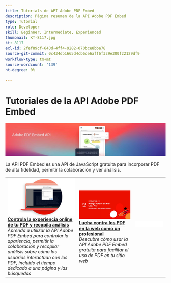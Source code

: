 ```yaml
---
title: Tutorials de API Adobe PDF Embed
description: Página resumen de la API Adobe PDF Embed
type: Tutorial
role: Developer
skill: Beginner, Intermediate, Experienced
thumbnail: KT-8117.jpg
kt: 8117
exl-id: 2fef89cf-640d-4ff4-9282-070bce8bba78
source-git-commit: 0c434db1665d4cb6ce6aff6f329e300f22129df9
workflow-type: tm+mt
source-wordcount: '139'
ht-degree: 0%

---
```


# Tutoriales de la API Adobe PDF Embed

![Banner de API de incrustación de PDF](../assets/pdfembedhero.jpg)

La API PDF Embed es una API de JavaScript gratuita para incorporar PDF de alta fidelidad, permitir la colaboración y ver análisis.

<table style="table-layout:fixed">
<tr>
 <td>
   <a href="controlpdfexperience.md">
      <img alt="Controla la experiencia online de tu PDF y recopila análisis" src="assets/ControlPDF_thumb.png" />
   </a>
    <div>
   <a href="controlpdfexperience.md"><strong>Controla la experiencia online de tu PDF y recopila análisis</strong></a>
    </div>
    <em>Aprenda a utilizar la API Adobe PDF Embed para controlar la apariencia, permitir la colaboración y recopilar análisis sobre cómo los usuarios interactúan con los PDF, incluido el tiempo dedicado a una página y las búsquedas</em>
    <br>
  </td>
  <td>
   <a href="https://experienceleague.adobe.com/docs/adobe-developers-live-events/events/2021/oct2021/pdf-embed-api.html">
      <img alt="Lucha contra los PDF en la web como un profesional" src="assets/Wrangle_1280.png" />
   </a>
    <div>
   <a href="https://experienceleague.adobe.com/docs/adobe-developers-live-events/events/2021/oct2021/pdf-embed-api.html"><strong>Lucha contra los PDF en la web como un profesional</strong></a>
    </div>
    <em>Descubre cómo usar la API Adobe PDF Embed gratuita para facilitar el uso de PDF en tu sitio web</em>
    <br>
  </td>
  <td>
    <img alt="Separador" src="../assets/WhiteBanner_Placeholder.png" />
    <div>
    <br>
  </td>
</tr>
</table>

